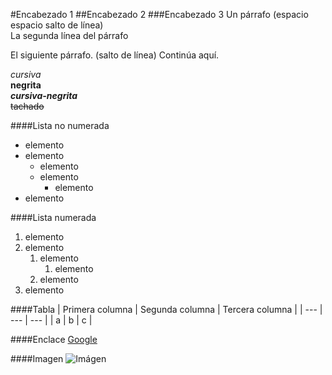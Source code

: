 #Encabezado 1
##Encabezado 2
###Encabezado 3
Un párrafo (espacio espacio salto de línea)  
La segunda línea del párrafo

El siguiente párrafo. (salto de línea)
Continúa aquí.

*cursiva*  
**negrita**  
***cursiva-negrita***  
~~tachado~~

####Lista no numerada
- elemento
- elemento
    - elemento
    - elemento
        - elemento
- elemento

####Lista numerada
1. elemento
2. elemento
    1. elemento
        1. elemento
    2. elemento
3. elemento

####Tabla
| Primera columna | Segunda columna | Tercera columna |
| --- | --- | --- |
| a | b | c |

####Enclace
[Google](http://www.google.es "Google")

####Imagen
![Imágen](http://www.artisticquiltdesign.com/wp-content/uploads/logos-portfolio-project-logos.png)